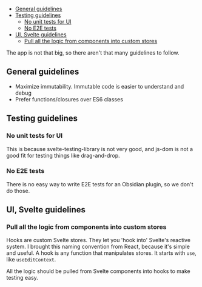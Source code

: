 - [General guidelines](#general-guidelines)
- [Testing guidelines](#testing-guidelines)
  - [No unit tests for UI](#no-unit-tests-for-ui)
  - [No E2E tests](#no-e2e-tests)
- [UI, Svelte guidelines](#ui-svelte-guidelines)
  - [Pull all the logic from components into custom stores](#pull-all-the-logic-from-components-into-custom-stores)

The app is not that big, so there aren't that many guidelines to follow.

## General guidelines

- Maximize immutability. Immutable code is easier to understand and debug
- Prefer functions/closures over ES6 classes

## Testing guidelines

### No unit tests for UI

This is because svelte-testing-library is not very good, and js-dom is not a good fit for testing things like drag-and-drop.

### No E2E tests

There is no easy way to write E2E tests for an Obsidian plugin, so we don't do those.

## UI, Svelte guidelines

### Pull all the logic from components into custom stores

Hooks are custom Svelte stores. They let you 'hook into' Svelte's reactive system. I brought this naming convention from React, because it's simple and useful. A hook is any function that manipulates stores. It starts with `use`, like `useEditContext`.

All the logic should be pulled from Svelte components into hooks to make testing easy.
